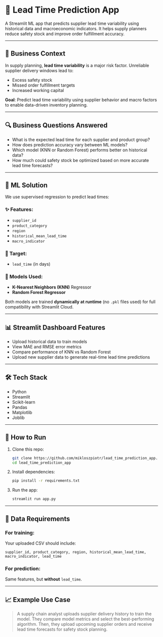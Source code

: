 
# 🚚 Lead Time Prediction App

A Streamlit ML app that predicts supplier lead time variability using historical data and macroeconomic indicators. It helps supply planners reduce safety stock and improve order fulfillment accuracy.

---

## 🧠 Business Context

In supply planning, **lead time variability** is a major risk factor. Unreliable supplier delivery windows lead to:

- Excess safety stock
- Missed order fulfillment targets
- Increased working capital

**Goal**: Predict lead time variability using supplier behavior and macro factors to enable data-driven inventory planning.

---

## 🔍 Business Questions Answered

- What is the expected lead time for each supplier and product group?
- How does prediction accuracy vary between ML models?
- Which model (KNN or Random Forest) performs better on historical data?
- How much could safety stock be optimized based on more accurate lead time forecasts?

---

## 🧪 ML Solution

We use supervised regression to predict lead times:

### ✨ Features:
- `supplier_id`
- `product_category`
- `region`
- `historical_mean_lead_time`
- `macro_indicator`

### 🎯 Target:
- `lead_time` (in days)

### 🤖 Models Used:
- **K-Nearest Neighbors (KNN)** Regressor
- **Random Forest Regressor**

Both models are trained **dynamically at runtime** (no `.pkl` files used) for full compatibility with Streamlit Cloud.

---

## 📊 Streamlit Dashboard Features

- Upload historical data to train models
- View MAE and RMSE error metrics
- Compare performance of KNN vs Random Forest
- Upload new supplier data to generate real-time lead time predictions

---

## 🛠 Tech Stack

- Python
- Streamlit
- Scikit-learn
- Pandas
- Matplotlib
- Joblib

---

## 🚀 How to Run

1. Clone this repo:
   ```bash
   git clone https://github.com/mikloszpiotr/lead_time_prediction_app.git
   cd lead_time_prediction_app
   ```

2. Install dependencies:
   ```bash
   pip install -r requirements.txt
   ```

3. Run the app:
   ```bash
   streamlit run app.py
   ```

---

## 📁 Data Requirements

### For training:
Your uploaded CSV should include:
```
supplier_id, product_category, region, historical_mean_lead_time, macro_indicator, lead_time
```

### For prediction:
Same features, but **without** `lead_time`.

---

## 📈 Example Use Case

> A supply chain analyst uploads supplier delivery history to train the model. They compare model metrics and select the best-performing algorithm. Then, they upload upcoming supplier orders and receive lead time forecasts for safety stock planning.
